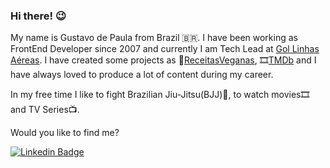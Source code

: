 ### Hi there! 😉

My name is Gustavo de Paula from Brazil 🇧🇷. I have been working as FrontEnd Developer since 2007 and currently I am Tech Lead at [Gol Linhas Aéreas](https://www.voegol.com.br/). I have created some projects as 🌱[ReceitasVeganas](https://receitasvegan.netlify.app/), 🎞[TMDb](https://themoviedb-gusdepaula.netlify.app/) and I have always loved to produce a lot of content during my career.

In my free time I like to fight Brazilian Jiu-Jitsu(BJJ)🥋, to watch movies🎞️ and TV Series📺.

Would you like to find me?

[![Linkedin Badge](https://img.shields.io/badge/-LinkedIn-blue?style=flat-square&logo=Linkedin&logoColor=white&link=https://www.linkedin.com/in/gustavodepaulasantos)](https://www.linkedin.com/in/gustavodepaulasantos)
